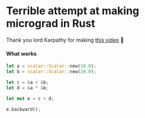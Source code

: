 # Terrible attempt at making micrograd in Rust

Thank you lord Karpathy for making [this video](https://www.youtube.com/watch?v=VMj-3S1tku0) 🙌

#### What works

```Rust
let a = scalar::Scalar::new(10.0);
let b = scalar::Scalar::new(20.0);

let c = &a + &b;
let d = &a * &b;

let mut e = c + d;

e.backward();
```